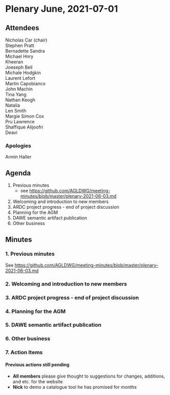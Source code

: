 # Plenary June, 2021-07-01

## Attendees
Nicholas Car (chair)  
Stephen Pratt  
Bernadette
Sandra  
Michael Hnry  
Kheeran  
Joeseph Bell  
Michale Hodgkin  
Laurent Lefort  
Martin Capobianco  
John Machin  
Tina Yang  
Nathan Keogh  
Natalia  
Len Smith  
Margie 
Simon Cox  
Pru Lawrence  
Shaffique Alijoofri  
Deavi  



### Apologies
Armin Haller  


## Agenda
1. Previous minutes
    * see <https://github.com/AGLDWG/meeting-minutes/blob/master/plenary-2021-06-03.md>
2. Welcoming and introduction to new members
3. ARDC project progress - end of project discussion
4. Planning for the AGM
5. DAWE semantic artifact publication
6. Other business 

## Minutes

### 1. Previous minutes
See <https://github.com/AGLDWG/meeting-minutes/blob/master/plenary-2021-06-03.md>


### 2. Welcoming and introduction to new members

### 3. ARDC project progress - end of project discussion

### 4. Planning for the AGM

### 5. DAWE semantic artifact publication

### 6. Other business

### 7. Action Items

#### Previous actions still pending
* **All members** please give thought to suggestions for changes, additions, and etc. for the website
* **Nick** to demo a catalogue tool he has promised for months

